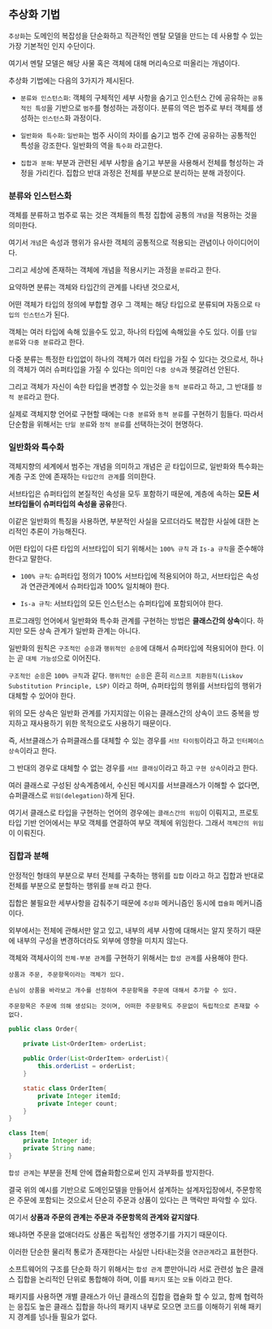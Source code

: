 ## 추상화 기법

`추상화`는 도메인의 복잡성을 단순화하고 직관적인 멘탈 모델을 만드는 데 사용할 수 있는 가장 기본적인 인지 수단이다.

여기서 멘탈 모델은 해당 사물 혹은 객체에 대해 머리속으로 떠올리는 개념이다.

추상화 기법에는 다음의 3가지가 제시된다.

- `분류와 인스턴스화`: 객체의 구체적인 세부 사항을 숨기고 인스턴스 간에 공유하는 `공통적인 특성`을 기반으로 `범주`를 형성하는 과정이다. 분류의 역은 범주로 부터 객체를 생성하는 `인스턴스`화 과정이다.

- `일반화와 특수화`: `일반화`는 범주 사이의 차이를 숨기고 범주 간에 공유하는 공통적인 특성을 강조한다. 일반화의 역을 `특수화` 라고한다.

- `집합과 분해`: 부분과 관련된 세부 사항을 숨기고 부분을 사용해서 전체를 형성하는 과정을 가리킨다. 집합으 반대 과정은 전체를 부분으로 분리하는 분해 과정이다.

### 분류와 인스턴스화 

객체를 분류하고 범주로 묶는 것은 객체들의 특정 집합에 공통의 `개념`을 적용하는 것을 의미한다.

여기서 `개념`은 속성과 행위가 유사한 객체의 공통적으로 적용되는 관념이나 아이디어이다.

그리고 세상에 존재하는 객체에 개념을 적용시키는 과정을 `분류`라고 한다.

요약하면 분류는 객체와 타입간의 관계를 나타낸 것으로서, 

어떤 객체가 타입의 정의에 부합할 경우 그 객체는 해당 타입으로 분류되며 자동으로 `타입의 인스턴스`가 된다.

객체는 여러 타입에 속해 있을수도 있고, 하나의 타입에 속해있을 수도 있다. 이를 `단일 분류`와 `다중 분류`라고 한다. 

다중 분류는 특정한 타입없이 하나의 객체가 여러 타입을 가질 수 있다는 것으로서, 하나의 객체가 여러 슈퍼타입을 가질 수 있다는 의미인 `다중 상속`과 헷갈려선 안된다.

그리고 객체가 자신이 속한 타입을 변경할 수 있는것을 `동적 분류`라고 하고, 그 반대를 `정적 분류`라고 한다.

실제로 객체지향 언어로 구현할 때에는 `다중 분류`와 `동적 분류`를 구현하기 힘들다. 따라서 단순함을 위해서는 `단일 분류`와 `정적 분류`를 선택하는것이 현명하다.

### 일반화와 특수화

객체지향의 세계에서 범주는 개념을 의미하고 개념은 곧 타입이므로, 일반화와 특수화는 계층 구조 안에 존재하는 `타입간의 관계`를 의미한다.

서브타입은 슈퍼타입의 본질적인 속성을 모두 포함하기 때문에, 계층에 속하는 **모든 서브타입들이 슈퍼타입의 속성을 공유**한다.

이같은 일반화의 특징을 사용하면, 부분적인 사실을 모르더라도 복잡한 사실에 대한 논리적인 추론이 가능해진다.

어떤 타입이 다른 타입의 서브타입이 되기 위해서는 `100% 규칙` 과 `Is-a 규칙`을 준수해야 한다고 말한다.

- `100% 규칙`: 슈퍼타입 정의가 100% 서브타입에 적용되어야 하고, 서브타입은 속성과 연관관계에서 슈퍼타입과 100% 일치해야 한다.

- `Is-a 규칙`: 서브타입의 모든 인스턴스는 슈퍼타입에 포함되어야 한다.

프로그래밍 언어에서 일반화와 특수화 관계를 구현하는 방법은 **클래스간의 상속**이다. 하지만 모든 상속 관계가 일반화 관계는 아니다.

일반화의 원칙은 `구조적인 순응`과 `행위적인 순응`에 대해서 슈퍼타입에 적용되어야 한다. 이는 곧 `대체 가능성`으로 이어진다.

`구조적인 순응`은 `100% 규칙`과 같다. `행위적인 순응`은 흔히 `리스코프 치환원칙(Liskov Substitution Principle, LSP)` 이라고 하며, 슈퍼타입의 행위를 서브타입의 행위가 대체할 수 있어야 한다.

위의 모든 상속은 일반화 관계를 가지지않는 이유는 클래스간의 상속이 코드 중복을 방지하고 재사용하기 위한 목적으로도 사용하기 때문이다.

즉, 서브클래스가 슈퍼클래스를 대체할 수 있는 경우를 `서브 타이핑`이라고 하고 `인터페이스 상속`이라고 한다.

그 반대의 경우로 대체할 수 없는 경우를 `서브 클래싱`이라고 하고 `구현 상속`이라고 한다.

여러 클래스로 구성된 상속계층에서, 수신된 메시지를 서브클래스가 이해할 수 없다면, 슈퍼클래스로 `위임(delegation)`하게 된다.

여기서 클래스로 타입을 구현하는 언어의 경우에는 `클래스간의 위임`이 이뤄지고, 프로토타입 기반 언어에서는 부모 객체를 연결하여 부모 객체에 위임한다. 그래서 `객체간의 위임`이 이뤄진다.

### 집합과 분해

안정적인 형태의 부분으로 부터 전체를 구축하는 행위를 `집합` 이라고 하고 집합과 반대로 전체를 부분으로 분할하는 행위를 `분해` 라고 한다.

집합은 불필요한 세부사항을 감춰주기 때문에 `추상화` 메커니즘인 동시에 `캡슐화` 메커니즘이다.

외부에서는 전체에 관해서만 알고 있고, 내부의 세부 사항에 대해서는 알지 못하기 때문에 내부의 구성을 변경하더라도 외부에 영향을 미치지 않는다.

객체와 객체사이의 `전체-부분 관계`를 구현하기 위해서는 `합성 관계`를 사용해야 한다.

```
상품과 주문, 주문항목이라는 객체가 있다.

손님이 상품을 바라보고 개수를 선정하여 주문항목을 주문에 대해서 추가할 수 있다.

주문항목은 주문에 의해 생성되는 것이며, 어떠한 주문항목도 주문없이 독립적으로 존재할 수 없다.
```

```java
public class Order{
    
    private List<OrderItem> orderList;

    public Order(List<OrderItem> orderList){
        this.orderList = orderList;
    }

    static class OrderItem{
        private Integer itemId;
        private Integer count;
    }
}

class Item{
    private Integer id;
    private String name;
}
```

`합성 관계`는 부분을 전체 안에 캡슐화함으로써 인지 과부화를 방지한다.

결국 위의 예시를 기반으로 도메인모델을 만들어서 설계하는 설계자입장에서, 주문항목은 주문에 포함되는 것으로서 단순히 주문과 상품이 있다는 큰 맥락만 파악할 수 있다.

여기서 **상품과 주문의 관계는 주문과 주문항목의 관계와 같지않다**.

왜냐하면 주문을 없애더라도 상품은 독립적인 생명주기를 가지기 때문이다.

이러한 단순한 물리적 통로가 존재한다는 사실만 나타내는것을 `연관관계`라고 표현한다.

소프트웨어의 구조를 단순화 하기 위해서는 `합성 관계` 뿐만아니라 서로 관련성 높은 클래스 집합을 논리적인 단위로 통합해야 하며, 이를 `패키지` 또는 `모듈` 이라고 한다.

패키지를 사용하면 개별 클래스가 아닌 클래스의 집합을 캡슐화 할 수 있고, 함께 협력하는 응집도 높은 클래스 집합을 하나의 패키지 내부로 모으면 코드를 이해하기 위해 패키지 경계를 넘나들 필요가 없다.


